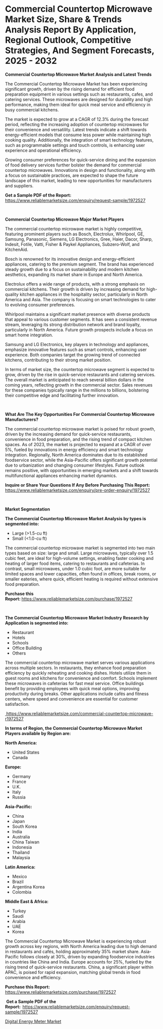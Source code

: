 <p><h1>Commercial Countertop Microwave Market Size, Share & Trends Analysis Report By Application, Regional Outlook, Competitive Strategies, And Segment Forecasts, 2025 - 2032</h1></p><p><strong>Commercial Countertop Microwave Market Analysis and Latest Trends</strong></p>
<p><p>The Commercial Countertop Microwave Market has been experiencing significant growth, driven by the rising demand for efficient food preparation equipment in various settings such as restaurants, cafes, and catering services. These microwaves are designed for durability and high performance, making them ideal for quick meal service and efficiency in busy commercial kitchens. </p><p>The market is expected to grow at a CAGR of 12.3% during the forecast period, reflecting the increasing adoption of countertop microwaves for their convenience and versatility. Latest trends indicate a shift towards energy-efficient models that consume less power while maintaining high cooking quality. Additionally, the integration of smart technology features, such as programmable settings and touch controls, is enhancing user experience and operational efficiency.</p><p>Growing consumer preferences for quick-service dining and the expansion of food delivery services further bolster the demand for commercial countertop microwaves. Innovations in design and functionality, along with a focus on sustainable practices, are expected to shape the future landscape of this market, leading to new opportunities for manufacturers and suppliers.</p></p>
<p><strong>Get a Sample PDF of the Report:&nbsp;</strong> <a href="https://www.reliablemarketsize.com/enquiry/request-sample/1972527?utm_campaign=1898&utm_medium=2&utm_source=Github&utm_content=ia&utm_term=20022025&utm_id=commercial-countertop-microwave">https://www.reliablemarketsize.com/enquiry/request-sample/1972527</a></p>
<p>&nbsp;</p>
<p><strong>Commercial Countertop Microwave Major Market Players</strong></p>
<p><p>The commercial countertop microwave market is highly competitive, featuring prominent players such as Bosch, Electrolux, Whirlpool, GE, Samsung, Panasonic, Siemens, LG Electronics, Gree, Haier, Dacor, Sharp, Indesit, Fotile, Vatti, Fisher & Paykel Appliances, Subzero-Wolf, and KitchenAid.</p><p>Bosch is renowned for its innovative design and energy-efficient appliances, catering to the premium segment. The brand has experienced steady growth due to a focus on sustainability and modern kitchen aesthetics, expanding its market share in Europe and North America.</p><p>Electrolux offers a wide range of products, with a strong emphasis on commercial kitchens. Their growth is driven by increasing demand for high-quality kitchen appliances in the hospitality sector, particularly in North America and Asia. The company is focusing on smart technologies to cater to evolving consumer preferences.</p><p>Whirlpool maintains a significant market presence with diverse products that appeal to various customer segments. It has seen a consistent revenue stream, leveraging its strong distribution network and brand loyalty, particularly in North America. Future growth prospects include a focus on smart home integration.</p><p>Samsung and LG Electronics, key players in technology and appliances, emphasize innovative features such as smart controls, enhancing user experience. Both companies target the growing trend of connected kitchens, contributing to their strong market position.</p><p>In terms of market size, the countertop microwave segment is expected to grow, driven by the rise in quick-service restaurants and catering services. The overall market is anticipated to reach several billion dollars in the coming years, reflecting growth in the commercial sector. Sales revenues for these companies typically range in the millions to billions, bolstering their competitive edge and facilitating further innovation.</p></p>
<p>&nbsp;</p>
<p><strong>What Are The Key Opportunities For Commercial Countertop Microwave Manufacturers?</strong></p>
<p><p>The commercial countertop microwave market is poised for robust growth, driven by the increasing demand for quick-service restaurants, convenience in food preparation, and the rising trend of compact kitchen spaces. As of 2023, the market is projected to expand at a CAGR of over 5%, fueled by innovations in energy efficiency and smart technology integration. Regionally, North America dominates due to its established foodservice sector, while the Asia-Pacific offers significant growth potential due to urbanization and changing consumer lifestyles. Future outlook remains positive, with opportunities in emerging markets and a shift towards multifunctional appliances enhancing market dynamics.</p></p>
<p><strong>Inquire or Share Your Questions If Any Before Purchasing This Report:</strong> <a href="https://www.reliablemarketsize.com/enquiry/pre-order-enquiry/1972527?utm_campaign=1898&utm_medium=2&utm_source=Github&utm_content=ia&utm_term=20022025&utm_id=commercial-countertop-microwave">https://www.reliablemarketsize.com/enquiry/pre-order-enquiry/1972527</a></p>
<p>&nbsp;</p>
<p><strong>Market Segmentation</strong></p>
<p><strong>The Commercial Countertop Microwave Market Analysis by types is segmented into:</strong></p>
<p><ul><li>Large (>1.5-cu ft)</li><li>Small (<1.0-cu ft)</li></ul></p>
<p><p>The commercial countertop microwave market is segmented into two main types based on size: large and small. Large microwaves, typically over 1.5 cubic feet, are ideal for high-volume settings, enabling faster cooking and heating of larger food items, catering to restaurants and cafeterias. In contrast, small microwaves, under 1.0 cubic foot, are more suitable for limited spaces and lower capacities, often found in offices, break rooms, or smaller eateries, where quick, efficient heating is required without extensive food preparation.</p></p>
<p><strong>Purchase this Report:&nbsp;</strong><a href="https://www.reliablemarketsize.com/purchase/1972527?utm_campaign=1898&utm_medium=2&utm_source=Github&utm_content=ia&utm_term=20022025&utm_id=commercial-countertop-microwave">https://www.reliablemarketsize.com/purchase/1972527</a></p>
<p>&nbsp;</p>
<p><strong>The Commercial Countertop Microwave Market Industry Research by Application is segmented into:</strong></p>
<p><ul><li>Restaurant</li><li>Hotels</li><li>Schools</li><li>Office Building</li><li>Others</li></ul></p>
<p><p>The commercial countertop microwave market serves various applications across multiple sectors. In restaurants, they enhance food preparation efficiency by quickly reheating and cooking dishes. Hotels utilize them in guest rooms and kitchens for convenience and comfort. Schools implement these microwaves in cafeterias for fast meal service. Office buildings benefit by providing employees with quick meal options, improving productivity during breaks. Other applications include cafés and fitness centers, where speed and convenience are essential for customer satisfaction.</p></p>
<p><a href="https://www.reliablemarketsize.com/commercial-countertop-microwave-r1972527?utm_campaign=1898&utm_medium=2&utm_source=Github&utm_content=ia&utm_term=20022025&utm_id=commercial-countertop-microwave">&nbsp;https://www.reliablemarketsize.com/commercial-countertop-microwave-r1972527</a></p>
<p><strong>In terms of Region, the Commercial Countertop Microwave Market Players available by Region are:</strong></p>
<p>
    <p> <strong> North America: </strong>
        <ul>
            <li>United States</li>
            <li>Canada</li>
        </ul>
        </p> 
    <p> <strong> Europe: </strong>
        <ul>
            <li>Germany</li>
            <li>France</li>
            <li>U.K.</li>
            <li>Italy</li>
            <li>Russia</li>
        </ul>
        </p> 
    <p> <strong> Asia-Pacific: </strong>
        <ul>
            <li>China</li>
            <li>Japan</li>
            <li>South Korea</li>
            <li>India</li>
            <li>Australia</li>
            <li>China Taiwan</li>
            <li>Indonesia</li>
            <li>Thailand</li>
            <li>Malaysia</li>
        </ul>
        </p> 
    <p> <strong> Latin America: </strong>
        <ul>
            <li>Mexico</li>
            <li>Brazil</li>
            <li>Argentina Korea</li>
            <li>Colombia</li>
        </ul>
        </p> 
    <p> <strong> Middle East & Africa: </strong>
        <ul>
            <li>Turkey</li>
            <li>Saudi</li>
            <li>Arabia</li>
            <li>UAE</li>
            <li>Korea</li>
        </ul>
    </p>
    </p>
<p><p>The Commercial Countertop Microwave Market is experiencing robust growth across key regions, with North America leading due to high demand in restaurants and cafés, holding approximately 35% market share. Asia-Pacific follows closely at 30%, driven by expanding foodservice industries in countries like China and India. Europe accounts for 25%, fueled by the rising trend of quick-service restaurants. China, a significant player within APAC, is poised for rapid expansion, matching global trends in food convenience and efficiency.</p></p>
<p><strong>Purchase this Report: </strong><a href="https://www.reliablemarketsize.com/purchase/1972527?utm_campaign=1898&utm_medium=2&utm_source=Github&utm_content=ia&utm_term=20022025&utm_id=commercial-countertop-microwave">https://www.reliablemarketsize.com/purchase/1972527</a></p>
<p>&nbsp;<strong>Get a Sample PDF of the Report:&nbsp;&nbsp;</strong><a href="https://www.reliablemarketsize.com/enquiry/request-sample/1972527?utm_campaign=1898&utm_medium=2&utm_source=Github&utm_content=ia&utm_term=20022025&utm_id=commercial-countertop-microwave">https://www.reliablemarketsize.com/enquiry/request-sample/1972527</a></p>
<p><strong></strong></p>
<p><p><a href="https://github.com/Chiragrp22/Market-Research-Report-List-7/blob/main/digital-energy-meter-market.md?utm_campaign=1898&utm_medium=2&utm_source=Github&utm_content=ia&utm_term=20022025&utm_id=commercial-countertop-microwave">Digital Energy Meter Market</a></p></p>